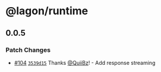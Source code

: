 # @lagon/runtime

## 0.0.5

### Patch Changes

- [#104](https://github.com/lagonapp/lagon/pull/104) [`3539d15`](https://github.com/lagonapp/lagon/commit/3539d151ef1347a3809cb3ee061b7ff5fcb01250) Thanks [@QuiiBz](https://github.com/QuiiBz)! - Add response streaming
